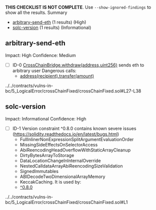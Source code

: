 **THIS CHECKLIST IS NOT COMPLETE**. Use `--show-ignored-findings` to show all the results.
Summary
 - [arbitrary-send-eth](#arbitrary-send-eth) (1 results) (High)
 - [solc-version](#solc-version) (1 results) (Informational)
## arbitrary-send-eth
Impact: High
Confidence: Medium
 - [ ] ID-0
[CrossChainBridge.withdraw(address,uint256)](../../contracts/vulns-in-bc/5_LogicalError/crossChainFixed/crossChainFixed.sol#L27-L38) sends eth to arbitrary user
	Dangerous calls:
	- [address(recipient).transfer(amount)](../../contracts/vulns-in-bc/5_LogicalError/crossChainFixed/crossChainFixed.sol#L37)

../../contracts/vulns-in-bc/5_LogicalError/crossChainFixed/crossChainFixed.sol#L27-L38


## solc-version
Impact: Informational
Confidence: High
 - [ ] ID-1
Version constraint ^0.8.0 contains known severe issues (https://solidity.readthedocs.io/en/latest/bugs.html)
	- FullInlinerNonExpressionSplitArgumentEvaluationOrder
	- MissingSideEffectsOnSelectorAccess
	- AbiReencodingHeadOverflowWithStaticArrayCleanup
	- DirtyBytesArrayToStorage
	- DataLocationChangeInInternalOverride
	- NestedCalldataArrayAbiReencodingSizeValidation
	- SignedImmutables
	- ABIDecodeTwoDimensionalArrayMemory
	- KeccakCaching.
It is used by:
	- [^0.8.0](../../contracts/vulns-in-bc/5_LogicalError/crossChainFixed/crossChainFixed.sol#L1)

../../contracts/vulns-in-bc/5_LogicalError/crossChainFixed/crossChainFixed.sol#L1


